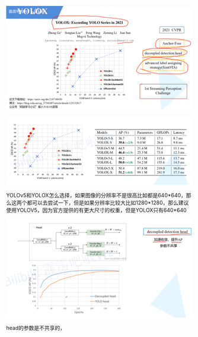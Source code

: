 ![image-20221018092546077](https://raw.githubusercontent.com/lyon217/image_backup_for_wolai/master/image-20221018092546077.png)

![image-20221018092649974](https://raw.githubusercontent.com/lyon217/image_backup_for_wolai/master/image-20221018092649974.png)

YOLOv5和YOLOX怎么选择，如果图像的分辨率不是很高比如都是640\*640，那么这两个都可以去尝试一下，但是如果分辨率比较大比如1280\*1280，那么建议使用YOLOV5，因为官方提供的有更大尺寸的权重，但是YOLOX只有640\*640

![image-20221018093227294](https://raw.githubusercontent.com/lyon217/image_backup_for_wolai/master/image-20221018093227294.png)

 head的参数是不共享的，  

 